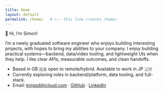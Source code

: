 ```yaml
---
title: Home
layout: default
permalink: /home/   # <-- this line creates /home/
---
```


<p class="intro-line">
  <span class="emoji">👋</span> Hi, I’m Simon!
</p>
<p class="intro">
I’m a newly graduated software engineer who enjoys building interesting projects, with hopes to bring my abilities to your company. I enjoy building practical systems—backend, data/video tooling, and lightweight UIs when they help. I like clear APIs, measurable outcomes, and clean handoffs.
</p>

- Based in GB 🇬🇧 open to remote/hybrid. Available to work in JP 🇯🇵 
- Currently exploring roles in backend/platform, data tooling, and full-stack.
- Email: <a href="mailto:knigsd@icloud.com">knigsd@icloud.com</a> · <a href="https://github.com/simondsknight" target="_blank" rel="noopener">GitHub</a> · <a href="https://www.linkedin.com/in/simon-knight-a37643230" target="_blank" rel="noopener">LinkedIn</a>
